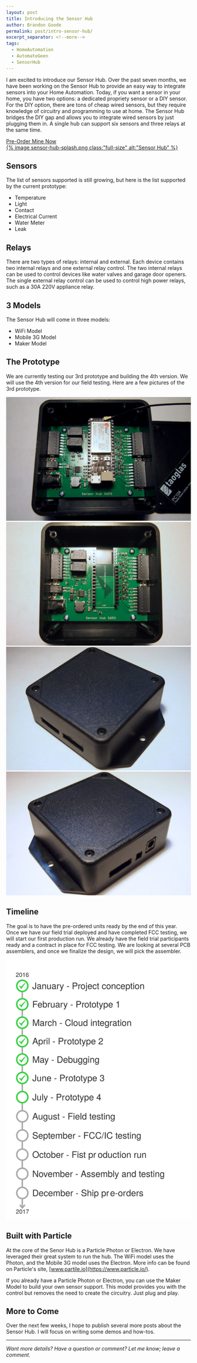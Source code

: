 ```yaml
---
layout: post
title: Introducing the Sensor Hub
author: Brandon Goode
permalink: post/intro-sensor-hub/
excerpt_separator: <!--more-->
tags:
  - HomeAutomation
  - AutomateGeen
  - SensorHub
---
```


I am excited to introduce our Sensor Hub.  Over the past seven months, we have been working on the Sensor Hub to provide an easy way to integrate sensors into your Home Automation.  Today, if you want a sensor in your home, you have two options: a dedicated propriety sensor or a DIY sensor.  For the DIY option, there are tons of cheap wired sensors, but they require knowledge of circuitry and programming to use at home.  The Sensor Hub bridges the DIY gap and allows you to integrate wired sensors by just plugging them in.  A single hub can support six sensors and three relays at the same time.

<div class="text-center"><a class="button radius" href="https://www.automategreen.com/sensorhub/">Pre-Order Mine Now</a></div>


<div class="text-center">
<a href="https://www.automategreen.com/sensorhub/">{% image sensor-hub-splash.png class:"full-size" alt:"Sensor Hub" %}</a>
</div>

<!--more-->

## Sensors

The list of sensors supported is still growing, but here is the list supported by the current prototype:

- Temperature
- Light
- Contact
- Electrical Current
- Water Meter
- Leak

## Relays

There are two types of relays: internal and external.  Each device contains two internal relays and one external relay control.  The two internal relays can be used to control devices like water valves and garage door openers.  The single external relay control can be used to control high power relays, such as a 30A 220V appliance relay.

## 3 Models

The Sensor Hub will come in three models:

- WiFi Model
- Mobile 3G Model
- Maker Model

## The Prototype

We are currently testing our 3rd prototype and building the 4th version.  We will use the 4th version for our field testing.  Here are a few pictures of the 3rd prototype. 


<div class="image-slider">
  <div><img alt="Mobile Model" class="full-size" src="/assets/posts/sensor-hub-proto-3/mobile.png"/></div>
  <div><img alt="Maker Model" class="full-size" src="/assets/posts/sensor-hub-proto-3/maker.png"/></div>
  <div><img alt="Sensor Inputs" class="full-size" src="/assets/posts/sensor-hub-proto-3/sensor-inputs.png"/></div>
  <div><img alt="Relay Controls" class="full-size" src="/assets/posts/sensor-hub-proto-3/relay-inputs.png"/></div>
</div>


## Timeline

The goal is to have the pre-ordered units ready by the end of this year. Once we have our field trial deployed and have completed FCC testing, we will start our first production run. We already have the field trial participants ready and a contract in place for FCC testing.  We are looking at several PCB assemblers, and once we finalize the design, we will pick the assembler. 

![Sensor Hub Timeline](/assets/posts/sensor-hub-timeline.svg)

## Built with Particle

At the core of the Senor Hub is a Particle Photon or Electron.  We have leveraged their great system to run the hub. The WiFi model uses the Photon, and the Mobile 3G model uses the Electron. More info can be found on Particle's site, [www.partile.io](https://www.particle.io/).

If you already have a Particle Photon or Electron, you can use the Maker Model to build your own sensor support. This model provides you with the control but removes the need to create the circuitry. Just plug and play.


## More to Come

Over the next few weeks, I hope to publish several more posts about the Sensor Hub.  I will focus on writing some demos and how-tos.

<hr>

*Want more details?  Have a question or comment? Let me know; leave a comment.*

